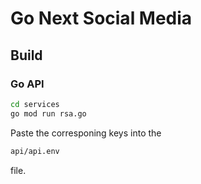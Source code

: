 # Go Next Social Media

## Build

### Go API

```bash
cd services
go mod run rsa.go
```

Paste the corresponing keys into the

```bash
api/api.env
```

file.